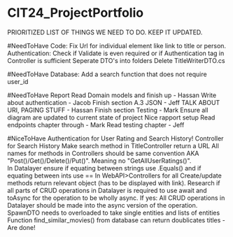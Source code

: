 # CIT24_ProjectPortfolio
PRIORITIZED LIST OF THINGS WE NEED TO DO. 
KEEP IT UPDATED.

#NeedToHave Code:
Fix Url for individual element like link to title or person.
Authentication: Check if Validate is even required or if Authentication tag in Controller is sufficient
Seperate DTO's into folders
Delete TitleWriterDTO.cs




#NeedToHave Database:
Add a search function that does not require user_id


#NeedToHave Report
Read Domain models and finish up - Hassan
Write about authentication - Jacob
Finish section A.3 JSON - Jeff
TALK ABOUT URI, PAGING STUFF - Hassan
Finish section Testing - Mark
Ensure all diagram are updated to current state of project
Nice rapport setup
Read endpoints chapter through - Mark
Read testing chapter - Jeff


#NiceToHave
Authentication for User Rating and Search History!
Controller for Search History
Make search method in TitleController return a URL
All names for methods in Controllers should be same convention AKA "Post()/Get()/Delete()/Put()". Meaning no "GetAllUserRatings()".  
In Datalayer ensure if equating between strings use .Equals() and if equating between ints use ==
In WebAPI>Controllers for all Create/update methods return relevant object (has to be displayed with link).
Research if all parts of CRUD operations in Datalayer is required to use await and toAsync for the operation to be wholly async. 
If yes: All CRUD operations in Datalayer should be made into the async version of the operation.
SpawnDTO needs to overloaded to take single entities and lists of entities
Function find_similar_movies() from database can return doublicates titles - Are done!


